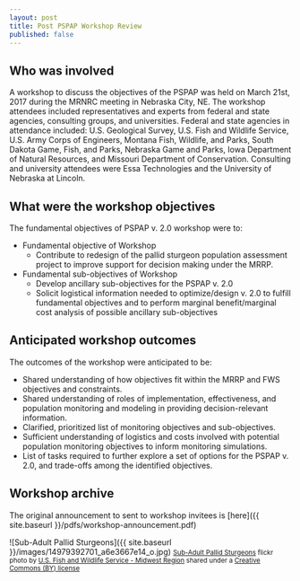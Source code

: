 ```yaml
---
layout: post
title: Post PSPAP Workshop Review
published: false
---
```



## Who was involved

A workshop to discuss the objectives of the PSPAP was held on March 
21st, 2017 during the MRNRC meeting in Nebraska City, NE. The workshop 
attendees included representatives and experts from federal and state 
agencies, consulting groups, and universities. Federal and state 
agencies in attendance included: U.S. Geological Survey, U.S. Fish and 
Wildlife Service, U.S. Army Corps of Engineers, Montana Fish, Wildlife, 
and Parks, South Dakota Game, Fish, and Parks, Nebraska Game and Parks, 
Iowa Department of Natural Resources, and Missouri Department of 
Conservation. Consulting and university attendees were Essa Technologies 
and the University of Nebraska at Lincoln. 



## What were the workshop objectives

The fundamental objectives of PSPAP v. 2.0 workshop were to:

* Fundamental objective of Workshop
    * Contribute to redesign of the pallid sturgeon population assessment 
    project to improve support for decision making under the MRRP. 
* Fundamental sub-objectives of Workshop
    * Develop ancillary sub-objectives for the PSPAP v. 2.0
    * Solicit logistical information needed to optimize/design v. 2.0 to 
    fulfill fundamental objectives and to perform marginal benefit/marginal 
    cost analysis of possible ancillary sub-objectives 




## Anticipated workshop outcomes

The outcomes of the workshop were anticipated to be: 

* Shared understanding of how objectives fit within the MRRP and FWS 
objectives and constraints. 
* Shared understanding of roles of implementation, effectiveness, and 
population monitoring and modeling in providing decision-relevant 
information. 
* Clarified, prioritized list of monitoring objectives and 
sub-objectives. 
* Sufficient understanding of logistics and costs involved with 
potential population monitoring objectives to inform monitoring 
simulations. 
* List of tasks required to further explore a set of options for the 
PSPAP v. 2.0, and trade-offs among the identified objectives. 


## Workshop archive

The original announcement to sent to workshop invitees is [here]({{ 
site.baseurl }}/pdfs/workshop-announcement.pdf) 


![Sub-Adult Pallid Sturgeons]({{ site.baseurl }}/images/14979392701_a6e3667e14_o.jpg)
<small>
<a title="Sub-Adult Pallid Sturgeons" href="https://flickr.com/photos/usfwsmidwest/14979392701">Sub-Adult Pallid Sturgeons</a> flickr photo by <a href="https://flickr.com/people/usfwsmidwest">U.S. Fish and Wildlife Service - Midwest Region</a> shared under a <a href="https://creativecommons.org/licenses/by/2.0/">Creative Commons (BY) license</a> 
</small>



